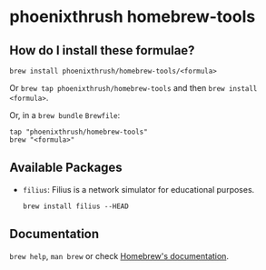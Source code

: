 # phoenixthrush homebrew-tools

## How do I install these formulae?

`brew install phoenixthrush/homebrew-tools/<formula>`

Or `brew tap phoenixthrush/homebrew-tools` and then `brew install <formula>`.

Or, in a `brew bundle` `Brewfile`:

```shell
tap "phoenixthrush/homebrew-tools"
brew "<formula>"
```

## Available Packages

- `filius`: Filius is a network simulator for educational purposes.

    ```shell
    brew install filius --HEAD
    ```

## Documentation

`brew help`, `man brew` or check [Homebrew's documentation](https://docs.brew.sh).
